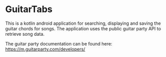# GuitarTabs

This is a kotlin android application for searching, displaying and saving the guitar chords for songs. The application uses the public guitar party API to retrieve song data.

The guitar party documentation can be found here: https://m.guitarparty.com/developers/
